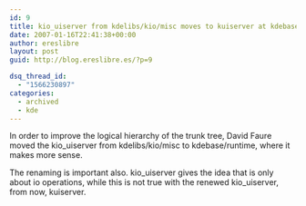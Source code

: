 ```yaml
---
id: 9
title: kio_uiserver from kdelibs/kio/misc moves to kuiserver at kdebase/runtime
date: 2007-01-16T22:41:38+00:00
author: ereslibre
layout: post
guid: http://blog.ereslibre.es/?p=9

dsq_thread_id:
  - "1566230897"
categories:
  - archived
  - kde
---
```

In order to improve the logical hierarchy of the trunk tree, David Faure moved the kio_uiserver from kdelibs/kio/misc to kdebase/runtime, where it makes more sense.

The renaming is important also. kio\_uiserver gives the idea that is only about io operations, while this is not true with the renewed kio\_uiserver, from now, kuiserver.
